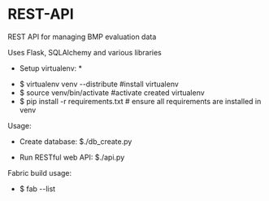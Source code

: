 REST-API
========

REST API for managing BMP evaluation data

Uses Flask, SQLAlchemy and various libraries


* Setup virtualenv: *

- $ virtualenv venv --distribute #install virtualenv
- $ source venv/bin/activate #activate created virtualenv
- $ pip install -r requirements.txt # ensure all requirements are installed in venv

Usage:

* Create database:
$./db_create.py

* Run RESTful web API:
$./api.py

Fabric build usage:

- $ fab --list 



